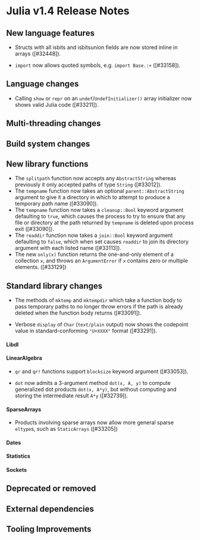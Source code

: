 Julia v1.4 Release Notes
========================

New language features
---------------------

* Structs with all isbits and isbitsunion fields are now stored inline in arrays ([#32448]).

* `import` now allows quoted symbols, e.g. `import Base.:+` ([#33158]).

Language changes
----------------

* Calling `show` or `repr` on an `undef`/`UndefInitializer()` array initializer now shows valid Julia code ([#33211]).

Multi-threading changes
-----------------------


Build system changes
--------------------


New library functions
---------------------

* The `splitpath` function now accepts any `AbstractString` whereas previously it only accepted paths of type `String` ([#33012]).
* The `tempname` function now takes an optional `parent::AbstractString` argument to give it a directory in which to attempt to produce a temporary path name ([#33090]).
* The `tempname` function now takes a `cleanup::Bool` keyword argument defaulting to `true`, which causes the process to try to ensure that any file or directory at the path returned by `tempname` is deleted upon process exit ([#33090]).
* The `readdir` function now takes a `join::Bool` keyword argument defaulting to `false`, which when set causes `readdir` to join its directory argument with each listed name ([#33113]).
* The new `only(x)` function returns the one-and-only element of a collection `x`, and throws an `ArgumentError` if `x` contains zero or multiple elements. ([#33129])


Standard library changes
------------------------

* The methods of `mktemp` and `mktempdir` which take a function body to pass temporary paths to no longer throw errors if the path is already deleted when the function body returns ([#33091]).

* Verbose `display` of `Char` (`text/plain` output) now shows the codepoint value in standard-conforming `"U+XXXX"` format ([#33291]).

#### Libdl

#### LinearAlgebra

* `qr` and `qr!` functions support `blocksize` keyword argument ([#33053]).

* `dot` now admits a 3-argument method `dot(x, A, y)` to compute generalized dot products `dot(x, A*y)`, but without computing and storing the intermediate result `A*y` ([#32739]).

#### SparseArrays

* Products involving sparse arrays now allow more general sparse `eltype`s, such as `StaticArrays` ([#33205])

#### Dates


#### Statistics


#### Sockets


Deprecated or removed
---------------------


External dependencies
---------------------

Tooling Improvements
---------------------


<!--- generated by NEWS-update.jl: -->
